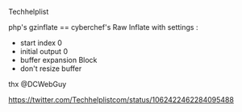 Techhelplist

php's gzinflate == cyberchef's Raw Inflate with settings :
- start index 0
- initial output 0
- buffer expansion Block
- don't resize buffer

thx @DCWebGuy

https://twitter.com/Techhelplistcom/status/1062422462284095488